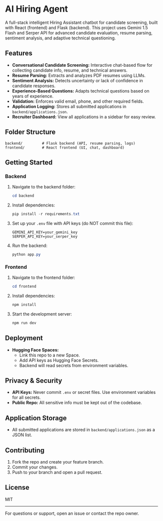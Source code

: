# AI Hiring Agent

A full-stack intelligent Hiring Assistant chatbot for candidate screening, built with React (frontend) and Flask (backend). This project uses Gemini 1.5 Flash and Serper API for advanced candidate evaluation, resume parsing, sentiment analysis, and adaptive technical questioning.

## Features
- **Conversational Candidate Screening:** Interactive chat-based flow for collecting candidate info, resume, and technical answers.
- **Resume Parsing:** Extracts and analyzes PDF resumes using LLMs.
- **Sentiment Analysis:** Detects uncertainty or lack of confidence in candidate responses.
- **Experience-Based Questions:** Adapts technical questions based on years of experience.
- **Validation:** Enforces valid email, phone, and other required fields.
- **Application Logging:** Stores all submitted applications in `backend/applications.json`.
- **Recruiter Dashboard:** View all applications in a sidebar for easy review.

## Folder Structure
```
backend/         # Flask backend (API, resume parsing, logs)
frontend/        # React frontend (UI, chat, dashboard)
```

## Getting Started

### Backend
1. Navigate to the backend folder:
   ```powershell
   cd backend
   ```
2. Install dependencies:
   ```powershell
   pip install -r requirements.txt
   ```
3. Set up your `.env` file with API keys (do NOT commit this file):
   ```env
   GEMINI_API_KEY=your_gemini_key
   SERPER_API_KEY=your_serper_key
   ```
4. Run the backend:
   ```powershell
   python app.py
   ```

### Frontend
1. Navigate to the frontend folder:
   ```powershell
   cd frontend
   ```
2. Install dependencies:
   ```powershell
   npm install
   ```
3. Start the development server:
   ```powershell
   npm run dev
   ```

## Deployment
- **Hugging Face Spaces:**
  - Link this repo to a new Space.
  - Add API keys as Hugging Face Secrets.
  - Backend will read secrets from environment variables.

## Privacy & Security
- **API Keys:** Never commit `.env` or secret files. Use environment variables for all secrets.
- **Public Repo:** All sensitive info must be kept out of the codebase.

## Application Storage
- All submitted applications are stored in `backend/applications.json` as a JSON list.

## Contributing
1. Fork the repo and create your feature branch.
2. Commit your changes.
3. Push to your branch and open a pull request.

## License
MIT

---
For questions or support, open an issue or contact the repo owner.
